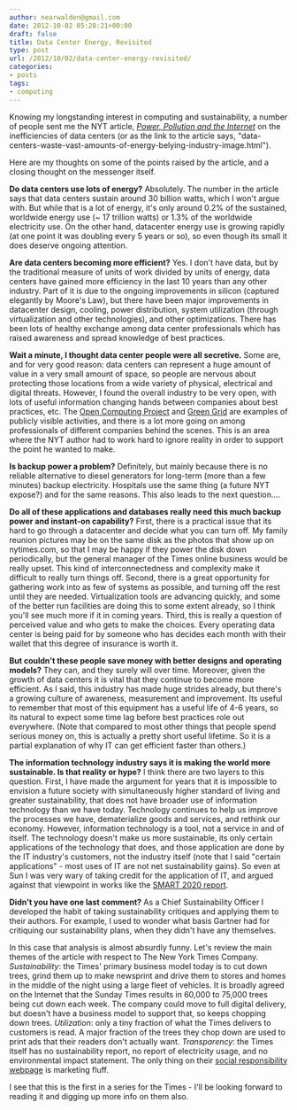 ```yaml
---
author: nearwalden@gmail.com
date: 2012-10-02 05:28:21+00:00
draft: false
title: Data Center Energy, Revisited
type: post
url: /2012/10/02/data-center-energy-revisited/
categories:
- posts
tags:
- computing
---
```


Knowing my longstanding interest in computing and sustainability, a number of people sent me the NYT article, [_Power, Pollution and the Internet_](http://www.nytimes.com/2012/09/23/technology/data-centers-waste-vast-amounts-of-energy-belying-industry-image.html?pagewanted=6&ref=technology&pagewanted=all&_r=0) on the inefficiencies of data centers (or as the link to the article says, "data-centers-waste-vast-amounts-of-energy-belying-industry-image.html").





Here are my thoughts on some of the points raised by the article, and a closing thought on the messenger itself.





**Do data centers use lots of energy?** Absolutely.  The number in the article says that data centers sustain around 30 billion watts, which I won't argue with.  But while that is a lot of energy, it's only around 0.2% of the sustained, worldwide energy use (~ 17 trillion watts) or 1.3% of the worldwide electricity use. On the other hand, datacenter energy use is growing rapidly (at one point it was doubling every 5 years or so), so even though its small it does deserve ongoing attention.





**Are data centers becoming more efficient?**  Yes.  I don't have data, but by the traditional measure of units of work divided by units of energy, data centers have gained more efficiency in the last 10 years than any other industry.  Part of it is due to the ongoing improvements in silicon (captured elegantly by Moore's Law), but there have been major improvements in datacenter design, cooling, power distribution, system utilization (through virtualization and other technologies), and other optimizations.  There has been lots of healthy exchange among data center professionals which has raised awareness and spread knowledge of best practices.





**Wait a minute, I thought data center people were all secretive.**  Some are, and for very good reason: data centers can represent a huge amount of value in a very small amount of space, so people are nervous about protecting those locations from a wide variety of physical, electrical and digital threats.   However, I found the overall industry to be very open, with lots of useful information changing hands between companies about best practices, etc.  The [Open Computing Project](http://opencompute.org) and [Green Grid](thegreengrid.org) are examples of publicly visible activities, and there is a lot more going on among professionals of different companies behind the scenes.  This is an area where the NYT author had to work hard to ignore reality in order to support the point he wanted to make.





**Is backup power a problem?**  Definitely, but mainly because there is no reliable alternative to diesel generators for long-term (more than a few minutes) backup electricity.  Hospitals use the same thing (a future NYT expose?) and for the same reasons.  This also leads to the next question….





**Do all of these applications and databases really need this much backup power and instant-on capability?**  First, there is a practical issue that its hard to go through a datacenter and decide what you can turn off.  My family reunion pictures may be on the same disk as the photos that show up on nytimes.com, so that I may be happy if they power the disk down periodically, but the general manager of the Times online business would be really upset. This kind of interconnectedness and complexity make it difficult to really turn things off.  Second, there is a great opportunity for gathering work into as few of systems as possible, and turning off the rest until they are needed.  Virtualization tools are advancing quickly, and some of the better run facilities are doing this to some extent already, so I think you'll see much more if it in coming years.  Third, this is really a question of perceived value and who gets to make the choices.  Every operating data center is being paid for by someone who has decides each month with their wallet that this degree of insurance is worth it.





**But couldn't these people save money with better designs and operating models?**  They can, and they surely will over time.  Moreover, given the growth of data centers it is vital that they continue to become more efficient.  As I said, this industry has made huge strides already, but there's a growing culture of awareness, measurement and improvement.  Its useful to remember that most of this equipment has a useful life of 4-6 years, so its natural to expect some time lag before best practices role out everywhere.  (Note that compared to most other things that people spend serious money on, this is actually a pretty short useful lifetime.  So it is a partial explanation of why IT can get efficient faster than others.)





**The information technology industry says it is making the world more sustainable.  Is that reality or hype?**  I think there are two layers to this question.  First, I have made the argument for years that it is impossible to envision a future society with simultaneously higher standard of living and greater sustainability, that does not have broader use of information technology than we have today. Technology continues to help us improve the processes we have, dematerialize goods and services, and rethink our economy.  However, information technology is a tool, not a service in and of itself.  The technology doesn't make us more sustainable, its only certain applications of the technology that does, and those application are done by the IT industry's customers, not the industry itself (note that I said "certain applications" - most uses of IT are not net sustainability gains).  So even at Sun I was very wary of taking credit for the application of IT, and argued against that viewpoint in works like the [SMART 2020 report](http://www.smart2020.org/publications/).





**Didn't you have one last comment?**  As a Chief Sustainability Officer I developed the habit of taking sustainability critiques and applying them to their authors.  For example, I used to wonder what basis Gartner had for critiquing our sustainability plans, when they didn't have any themselves.





In this case that analysis is almost absurdly funny.  Let's review the main themes of the article with respect to The New York Times Company.  _Sustainability_:  the Times' primary business model today is to cut down trees, grind them up to make newsprint and drive them to stores and homes in the middle of the night using a large fleet of vehicles. It is broadly agreed on the Internet that the Sunday Times results in 60,000 to 75,000 trees being cut down each week.  The company could move to full digital delivery, but doesn't have a business model to support that, so keeps chopping down trees.  _Utilization_:  only a tiny fraction of what the Times delivers to customers is read.  A major fraction of the trees they chop down are used to print ads that their readers don't actually want.  _Transparency_: the Times itself has no sustainability report, no report of electricity usage, and no environmental impact statement.  The only thing on their [social responsibility webpage](http://www.nytco.com/social_responsibility/index.html) is marketing fluff.





I see that this is the first in a series for the Times - I'll be looking forward to reading it and digging up more info on them also.



